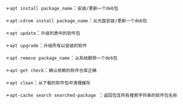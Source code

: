 ➢`apt install package_name`：`安装/更新一个deb包`

➢`apt-cdrom install package_name`：`从光盘安装/更新一个deb包`

➢`apt update`：`升级列表中的软件包`

➢`apt upgrade`：`升级所有以安装的软件`

➢`apt remove package_name`：`从系统删除一个deb包`

➢`apt-get check`：`确认依赖的软件仓库正确`

➢`apt clean`：`从下载的软件包中清理缓存`

➢`apt-cache search searched-package `：`返回包含所有搜索字符串的软件包名称`
